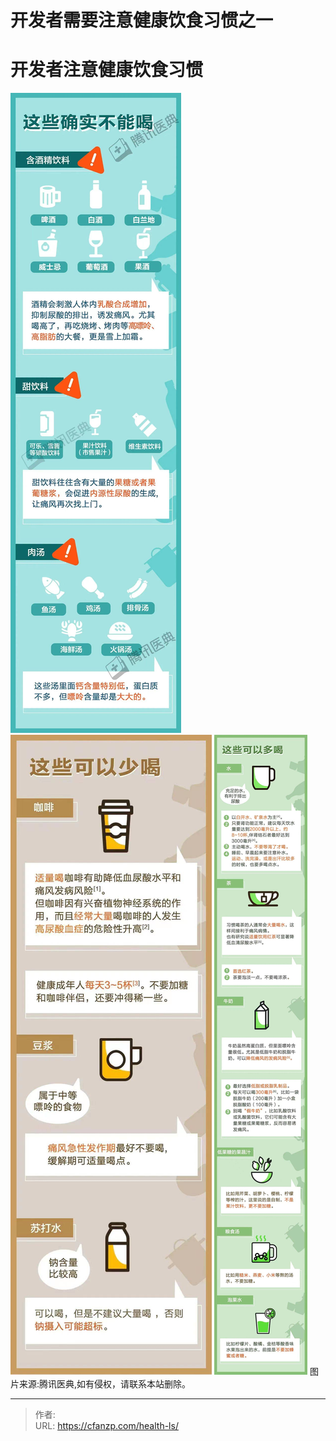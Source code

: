 # 开发者需要注意健康饮食习惯之一


# 开发者注意健康饮食习惯
![](/images/blog/health/health-ls-003.jpeg)
![](/images/blog/health/health-ls-002.jpeg)
![](/images/blog/health/health-ls-001.jpeg)
图片来源:腾讯医典,如有侵权，请联系本站删除。


---

> 作者: [](https://cfanzp.com/about/)  
> URL: https://cfanzp.com/health-ls/  

